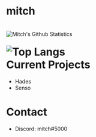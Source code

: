 mitch
===
<br>
<img align="left" alt="Mitch's Github Statistics" src="https://github-readme-stats.vercel.app/api?username=behaviourist&show_icons=true&theme=dracula&include_all_commits=true" />

![Top Langs](https://github-readme-stats.vercel.app/api/top-langs/?username=behaviourist)
<br>
Current Projects
===
- Hades
- Senso

Contact
===
- Discord: mitch#5000
